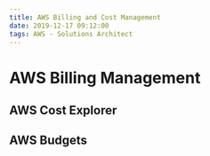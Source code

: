 ```yaml
---
title: AWS Billing and Cost Management
date: 2019-12-17 09:12:00
tags: AWS - Solutions Architect
---
```


# AWS Billing Management

## AWS Cost Explorer

## AWS Budgets
